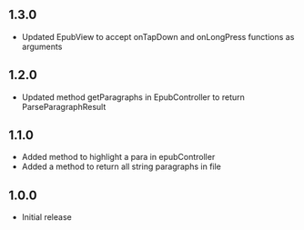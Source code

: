 ## 1.3.0

* Updated EpubView to accept onTapDown and onLongPress functions as arguments

## 1.2.0

* Updated method getParagraphs in EpubController to return ParseParagraphResult

## 1.1.0

* Added method to highlight a para in epubController
* Added a method to return all string paragraphs in file

## 1.0.0

* Initial release
